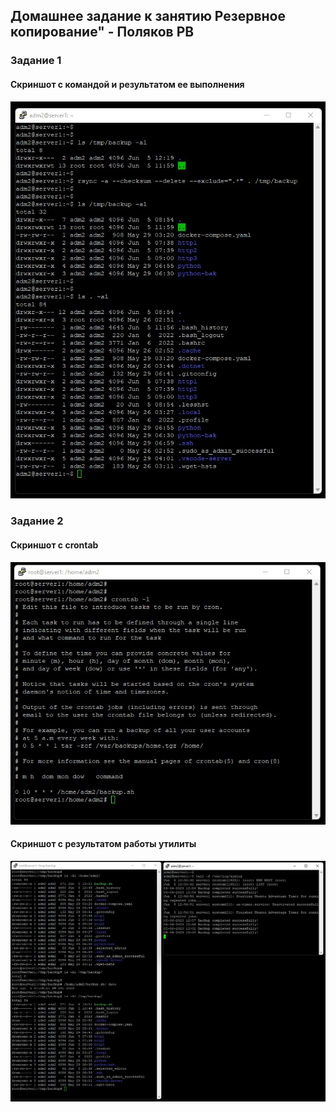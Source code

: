 ## Домашнее задание к занятию Резервное копирование" - Поляков РВ

### Задание 1
#### Скриншот с командой и результатом ее выполнения
![Скрин1](https://github.com/bag2000/netology-rsync/blob/main/lesson-01.jpg)
  
### Задание 2
#### Скриншот с crontab
![Скрин2](https://github.com/bag2000/netology-rsync/blob/main/lesson-02-crontab.jpg)
  
#### Скриншот с результатом работы утилиты
![Скрин3](https://github.com/bag2000/netology-rsync/blob/main/lesson-02-result.jpg)
